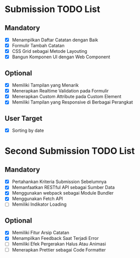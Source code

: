 # Submission TODO List

## Mandatory

- [x] Menampilkan Daftar Catatan dengan Baik
- [x] Formulir Tambah Catatan
- [x] CSS Grid sebagai Metode Layouting
- [x] Bangun Komponen UI dengan Web Component

## Optional

- [x] Memiliki Tampilan yang Menarik
- [x] Menerapkan Realtime Validation pada Formulir
- [x] Menerapkan Custom Attribute pada Custom Element
- [x] Memiliki Tampilan yang Responsive di Berbagai Perangkat

## User Target

- [x] Sorting by date

# Second Submission TODO List

## Mandatory

- [x] Pertahankan Kriteria Submission Sebelumnya
- [x] Memanfaatkan RESTful API sebagai Sumber Data
- [x] Menggunakan webpack sebagai Module Bundler
- [x] Menggunakan Fetch API
- [ ] Memiliki Indikator Loading

## Optional

- [x] Memiliki Fitur Arsip Catatan
- [x] Menampilkan Feedback Saat Terjadi Error
- [ ] Memiliki Efek Pergerakan Halus Atau Animasi
- [ ] Menerapkan Prettier sebagai Code Formatter
